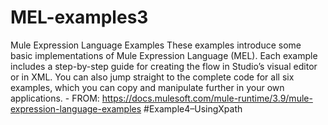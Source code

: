 # MEL-examples3
Mule Expression Language Examples These examples introduce some basic implementations of Mule Expression Language (MEL). Each example includes a step-by-step guide for creating the flow in Studio’s visual editor or in XML. You can also jump straight to the complete code for all six examples, which you can copy and manipulate further in your own applications. - FROM: https://docs.mulesoft.com/mule-runtime/3.9/mule-expression-language-examples #Example4–UsingXpath
